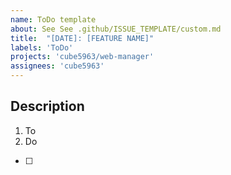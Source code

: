 ```yaml
---
name: ToDo template
about: See See .github/ISSUE_TEMPLATE/custom.md
title:  "[DATE]: [FEATURE NAME]"
labels: 'ToDo'
projects: 'cube5963/web-manager'
assignees: 'cube5963'
---
```



## Description

1. To
2. Do

- [ ] 

